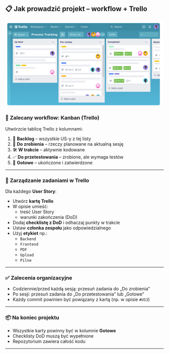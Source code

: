 
## 📋 Jak prowadzić projekt – **workflow + Trello**
![alt text](image.png)
### 📌 **Zalecany workflow: Kanban (Trello)**

Utwórzcie tablicę Trello z kolumnami:

1. 🧠 **Backlog** – wszystkie US-y z tej listy
2. 🔧 **Do zrobienia** – rzeczy planowane na aktualną sesję
3. 🛠️ **W trakcie** – aktywnie kodowane
4. ✅ **Do przetestowania** – zrobione, ale wymaga testów
5. 🎉 **Gotowe** – ukończone i zatwierdzone

---

### 🧭 **Zarządzanie zadaniami w Trello**

Dla każdego **User Story**:

- Utwórz **kartę Trello**
- W opisie umieść:
  - treść User Story
  - warunki zakończenia (DoD)
- Dodaj **checklistę z DoD** i odhaczaj punkty w trakcie
- Ustaw **członka zespołu** jako odpowiedzialnego
- Użyj **etykiet** np.:
  - `Backend`
  - `Frontend`
  - `PDF`
  - `Upload`
  - `Pilne`

---

### ✅ **Zalecenia organizacyjne**

- Codziennie/przed każdą sesją: przesuń zadania do „Do zrobienia”
- Po sesji: przesuń zadania do „Do przetestowania” lub „Gotowe”
- Każdy commit powinien być powiązany z kartą (np. w opisie `#US3`)

---

### 📦 **Na koniec projektu**

- Wszystkie karty powinny być w kolumnie **Gotowe**
- Checklisty DoD muszą być wypełnione
- Repozytorium zawiera całość kodu
---